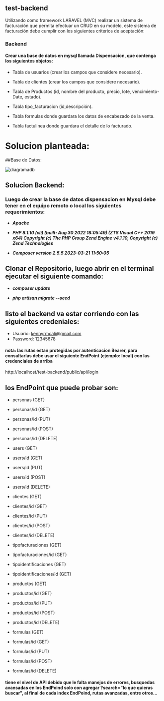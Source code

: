 ## test-backend
 
Utilizando como framework LARAVEL (MVC) realizar un sistema de facturación que permita
efectuar un CRUD en su modelo, este sistema de facturación debe cumplir con los siguientes
criterios de aceptación:

 ### Backend
 
#### Crear una base de datos en mysql llamada Dispensacion, que contenga los siguientes objetos:

* Tabla de usuarios (crear los campos que considere necesario). 

* Tabla de clientes (crear los campos que considere necesario).

* Tabla de Productos (id, nombre del producto, precio, lote, vencimiento-Date, estado).
* Tabla tipo_facturacion (id,descripción).

* Tabla formulas donde guardara los datos de encabezado de la venta.

* Tabla factulinea donde guardara el detalle de lo facturado.

# Solucion planteada: 

##Base de Datos:

![diagramadb](https://github.com/skenrobert/test-backend/assets/21204983/45fdbe87-4aaf-42e7-95ff-1cf7a69fdc78)


## Solucion Backend:

### Luego de crear la base de datos dispensacion en Mysql debe tener en el equipo remoto o local los siguientes requerimientos:

* ***Apache***

* ***PHP 8.1.10 (cli) (built: Aug 30 2022 18:05:49) (ZTS Visual C++ 2019 x64)
    Copyright (c) The PHP Group
    Zend Engine v4.1.10, Copyright (c) Zend Technologies***

* ***Composer version 2.5.5 2023-03-21 11:50:05***

## Clonar el Repositorio, luego abrir en el terminal ejecutar el siguiente comando:

* ***composer update***

* ***php artisan migrate --seed***

## listo el backend va estar corriendo con las siguientes credeniales:

* Usuario: kennyrmcali@gmail.com
* Password: 12345678

#### nota: las rutas estan protegidas por autenticacion Bearer, para consultarlas debe usar el siguiente EndPoint (ejemplo: local) con las credenciales de arriba

http://localhost/test-backend/public/api/login

## los EndPoint que puede probar son:

* personas (GET)
* personas/id (GET)
* personas/id (PUT)
* personas/id (POST)
* personas/id (DELETE)

* users (GET)
* users/id (GET)
* users/id (PUT)
* users/id (POST)
* users/id (DELETE)

* clientes (GET)
* clientes/id (GET)
* clientes/id (PUT)
* clientes/id (POST)
* clientes/id (DELETE)

* tipofacturaciones (GET)
* tipofacturaciones/id (GET)

* tipoidentificaciones (GET)
* tipoidentificaciones/id (GET)

* productos (GET)
* productos/id (GET)
* productos/id (PUT)
* productos/id (POST)
* productos/id (DELETE)

* formulas (GET)
* formulas/id (GET)
* formulas/id (PUT)
* formulas/id (POST)
* formulas/id (DELETE)

#### tiene el nivel de API debido que le falta manejos de errores, busquedas avansadas en los EndPoind solo con agregar ?search="lo que quieras buscar", al final de cada index EndPoind, rutas avanzadas, entre otros...
